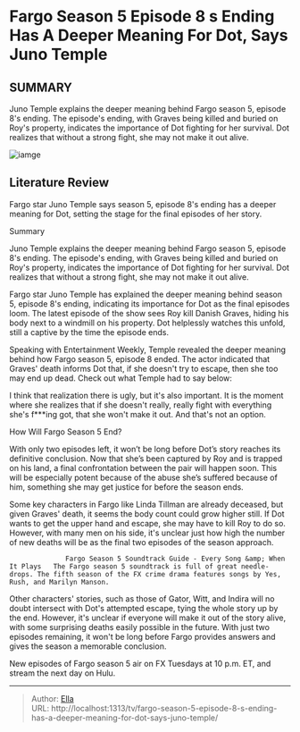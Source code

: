 # Fargo Season 5 Episode 8 s Ending Has A Deeper Meaning For Dot, Says Juno Temple


## SUMMARY 



  Juno Temple explains the deeper meaning behind Fargo season 5, episode 8&#39;s ending.   The episode&#39;s ending, with Graves being killed and buried on Roy&#39;s property, indicates the importance of Dot fighting for her survival.   Dot realizes that without a strong fight, she may not make it out alive.  

![iamge](https://static1.srcdn.com/wordpress/wp-content/uploads/2024/01/screen-shot-2024-01-03-at-7-58-51-am.jpg)

## Literature Review
Fargo star Juno Temple says season 5, episode 8&#39;s ending has a deeper meaning for Dot, setting the stage for the final episodes of her story.





Summary

  Juno Temple explains the deeper meaning behind Fargo season 5, episode 8&#39;s ending.   The episode&#39;s ending, with Graves being killed and buried on Roy&#39;s property, indicates the importance of Dot fighting for her survival.   Dot realizes that without a strong fight, she may not make it out alive.  







Fargo star Juno Temple has explained the deeper meaning behind season 5, episode 8&#39;s ending, indicating its importance for Dot as the final episodes loom. The latest episode of the show sees Roy kill Danish Graves, hiding his body next to a windmill on his property. Dot helplessly watches this unfold, still a captive by the time the episode ends.

Speaking with Entertainment Weekly, Temple revealed the deeper meaning behind how Fargo season 5, episode 8 ended. The actor indicated that Graves&#39; death informs Dot that, if she doesn&#39;t try to escape, then she too may end up dead. Check out what Temple had to say below:


I think that realization there is ugly, but it&#39;s also important. It is the moment where she realizes that if she doesn&#39;t really, really fight with everything she&#39;s f***ing got, that she won&#39;t make it out. And that&#39;s not an option.



 How Will Fargo Season 5 End? 
          




With only two episodes left, it won’t be long before Dot’s story reaches its definitive conclusion. Now that she’s been captured by Roy and is trapped on his land, a final confrontation between the pair will happen soon. This will be especially potent because of the abuse she’s suffered because of him, something she may get justice for before the season ends.

Some key characters in Fargo like Linda Tillman are already deceased, but given Graves&#39; death, it seems the body count could grow higher still. If Dot wants to get the upper hand and escape, she may have to kill Roy to do so. However, with many men on his side, it&#39;s unclear just how high the number of new deaths will be as the final two episodes of the season approach.

                  Fargo Season 5 Soundtrack Guide - Every Song &amp; When It Plays   The Fargo season 5 soundtrack is full of great needle-drops. The fifth season of the FX crime drama features songs by Yes, Rush, and Marilyn Manson.    




Other characters&#39; stories, such as those of Gator, Witt, and Indira will no doubt intersect with Dot&#39;s attempted escape, tying the whole story up by the end. However, it&#39;s unclear if everyone will make it out of the story alive, with some surprising deaths easily possible in the future. With just two episodes remaining, it won&#39;t be long before Fargo provides answers and gives the season a memorable conclusion.



New episodes of Fargo season 5 air on FX Tuesdays at 10 p.m. ET, and stream the next day on Hulu.






---

> Author: [Ella](https://instagram.hk.cn/)  
> URL: http://localhost:1313/tv/fargo-season-5-episode-8-s-ending-has-a-deeper-meaning-for-dot-says-juno-temple/  

